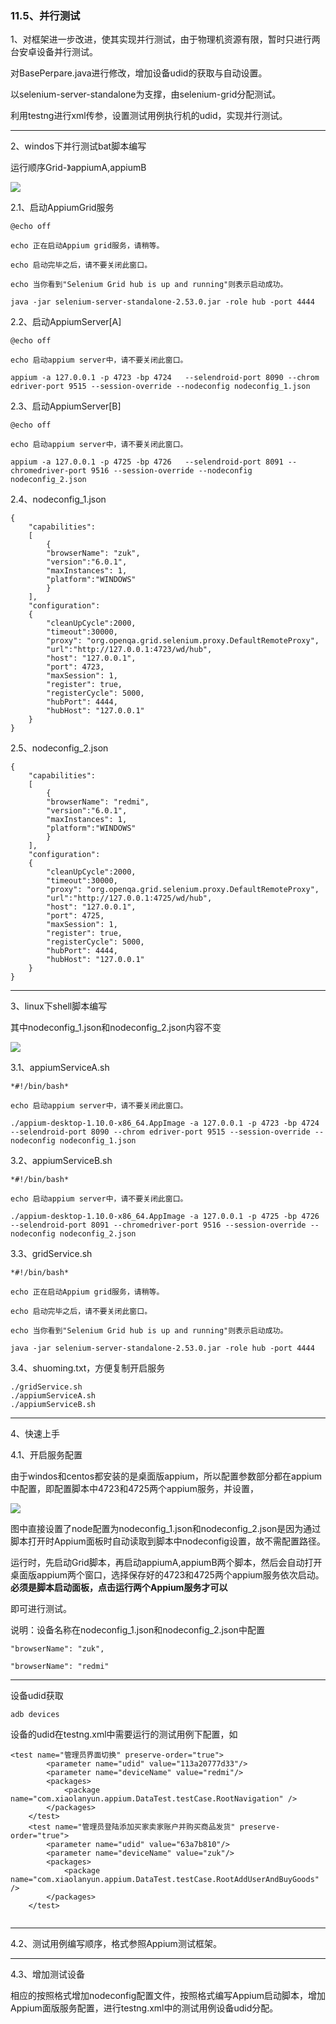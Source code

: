 ### 11.5、并行测试

1、对框架进一步改进，使其实现并行测试，由于物理机资源有限，暂时只进行两台安卓设备并行测试。

对BasePerpare.java进行修改，增加设备udid的获取与自动设置。

以selenium-server-standalone为支撑，由selenium-grid分配测试。

利用testng进行xml传参，设置测试用例执行机的udid，实现并行测试。

***

2、windos下并行测试bat脚本编写

运行顺序Grid-》appiumA,appiumB

![](image/11.5.0.PNG)

2.1、启动AppiumGrid服务

```
@echo off

echo 正在启动Appium grid服务，请稍等。

echo 启动完毕之后，请不要关闭此窗口。

echo 当你看到"Selenium Grid hub is up and running"则表示启动成功。

java -jar selenium-server-standalone-2.53.0.jar -role hub -port 4444
```

2.2、启动AppiumServer[A]

```
@echo off

echo 启动appium server中，请不要关闭此窗口。

appium -a 127.0.0.1 -p 4723 -bp 4724   --selendroid-port 8090 --chrom edriver-port 9515 --session-override --nodeconfig nodeconfig_1.json
```



2.3、启动AppiumServer[B]

```
@echo off

echo 启动appium server中，请不要关闭此窗口。

appium -a 127.0.0.1 -p 4725 -bp 4726   --selendroid-port 8091 --chromedriver-port 9516 --session-override --nodeconfig nodeconfig_2.json
```



2.4、nodeconfig_1.json

```
{
	"capabilities":
	[
		{
		"browserName": "zuk",
		"version":"6.0.1",
		"maxInstances": 1,
		"platform":"WINDOWS"
		}
	],
	"configuration":
	{
		"cleanUpCycle":2000,
		"timeout":30000,
		"proxy": "org.openqa.grid.selenium.proxy.DefaultRemoteProxy",
		"url":"http://127.0.0.1:4723/wd/hub",
		"host": "127.0.0.1",
		"port": 4723,
		"maxSession": 1,
		"register": true,
		"registerCycle": 5000,
		"hubPort": 4444,
		"hubHost": "127.0.0.1"
	}
}
```



2.5、nodeconfig_2.json

```
{
	"capabilities":
	[
		{
		"browserName": "redmi",
		"version":"6.0.1",
		"maxInstances": 1,
		"platform":"WINDOWS"
		}
	],
	"configuration":
	{
		"cleanUpCycle":2000,
		"timeout":30000,
		"proxy": "org.openqa.grid.selenium.proxy.DefaultRemoteProxy",
		"url":"http://127.0.0.1:4725/wd/hub",
		"host": "127.0.0.1",
		"port": 4725,
		"maxSession": 1,
		"register": true,
		"registerCycle": 5000,
		"hubPort": 4444,
		"hubHost": "127.0.0.1"
	}
}
```



***

3、linux下shell脚本编写

其中nodeconfig_1.json和nodeconfig_2.json内容不变

![](image/11.5.1.PNG)

3.1、appiumServiceA.sh

```
*#!/bin/bash*

echo 启动appium server中，请不要关闭此窗口。

./appium-desktop-1.10.0-x86_64.AppImage -a 127.0.0.1 -p 4723 -bp 4724   --selendroid-port 8090 --chrom edriver-port 9515 --session-override --nodeconfig nodeconfig_1.json
```



3.2、appiumServiceB.sh

```
*#!/bin/bash*

echo 启动appium server中，请不要关闭此窗口。

./appium-desktop-1.10.0-x86_64.AppImage -a 127.0.0.1 -p 4725 -bp 4726   --selendroid-port 8091 --chromedriver-port 9516 --session-override --nodeconfig nodeconfig_2.json
```



3.3、gridService.sh

```
*#!/bin/bash*

echo 正在启动Appium grid服务，请稍等。

echo 启动完毕之后，请不要关闭此窗口。

echo 当你看到"Selenium Grid hub is up and running"则表示启动成功。

java -jar selenium-server-standalone-2.53.0.jar -role hub -port 4444
```

3.4、shuoming.txt，方便复制开启服务

```
./gridService.sh
./appiumServiceA.sh
./appiumServiceB.sh
```

***

4、快速上手

4.1、开启服务配置

由于windos和centos都安装的是桌面版appium，所以配置参数部分都在appium中配置，即配置脚本中4723和4725两个appium服务，并设置，

![](image/11.5.2.PNG)

图中直接设置了node配置为nodeconfig_1.json和nodeconfig_2.json是因为通过脚本打开时Appium面板时自动读取到脚本中nodeconfig设置，故不需配置路径。

运行时，先启动Grid脚本，再启动appiumA,appiumB两个脚本，然后会自动打开桌面版appium两个窗口，选择保存好的4723和4725两个appium服务依次启动。**必须是脚本启动面板，点击运行两个Appium服务才可以**

即可进行测试。

说明：设备名称在nodeconfig_1.json和nodeconfig_2.json中配置

```
"browserName": "zuk",

"browserName": "redmi"
```



***

设备udid获取

```
adb devices
```



设备的udid在testng.xml中需要运行的测试用例下配置，如

```
<test name="管理员界面切换" preserve-order="true">
		<parameter name="udid" value="113a20777d33"/> 
		<parameter name="deviceName" value="redmi"/>
		<packages>
			<package name="com.xiaolanyun.appium.DataTest.testCase.RootNavigation" />
		</packages>
	</test>
	<test name="管理员登陆添加买家卖家账户并购买商品发货" preserve-order="true">
		<parameter name="udid" value="63a7b810"/>
		<parameter name="deviceName" value="zuk"/>
		<packages>
			<package name="com.xiaolanyun.appium.DataTest.testCase.RootAddUserAndBuyGoods" />
		</packages>
	</test>
	
```

***

4.2、测试用例编写顺序，格式参照Appium测试框架。

***

4.3、增加测试设备

相应的按照格式增加nodeconfig配置文件，按照格式编写Appium启动脚本，增加Appium面版服务配置，进行testng.xml中的测试用例设备udid分配。

